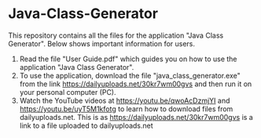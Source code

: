 # Java-Class-Generator
This repository contains all the files for the application "Java Class Generator". Below shows important information for users.

1. Read the file "User Guide.pdf" which guides you on how to use the application "Java Class Generator".
2. To use the application, download the file "java_class_generator.exe" from the link https://dailyuploads.net/30kr7wm00gvs
and then run it on your personal computer (PC).
3. Watch the YouTube videos at https://youtu.be/qwoAcDzmjYI and https://youtu.be/uyT5M1kfotg to learn how to download files
from dailyuploads.net. This is as https://dailyuploads.net/30kr7wm00gvs is a link to a file uploaded to dailyuploads.net
